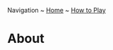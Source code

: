 Navigation ~ [Home](https://captainhaywood.github.io/Spaceship-Sim) ~ [How to Play](https://captainhaywood.github.io/Spaceship-Sim/HOW)

# About
